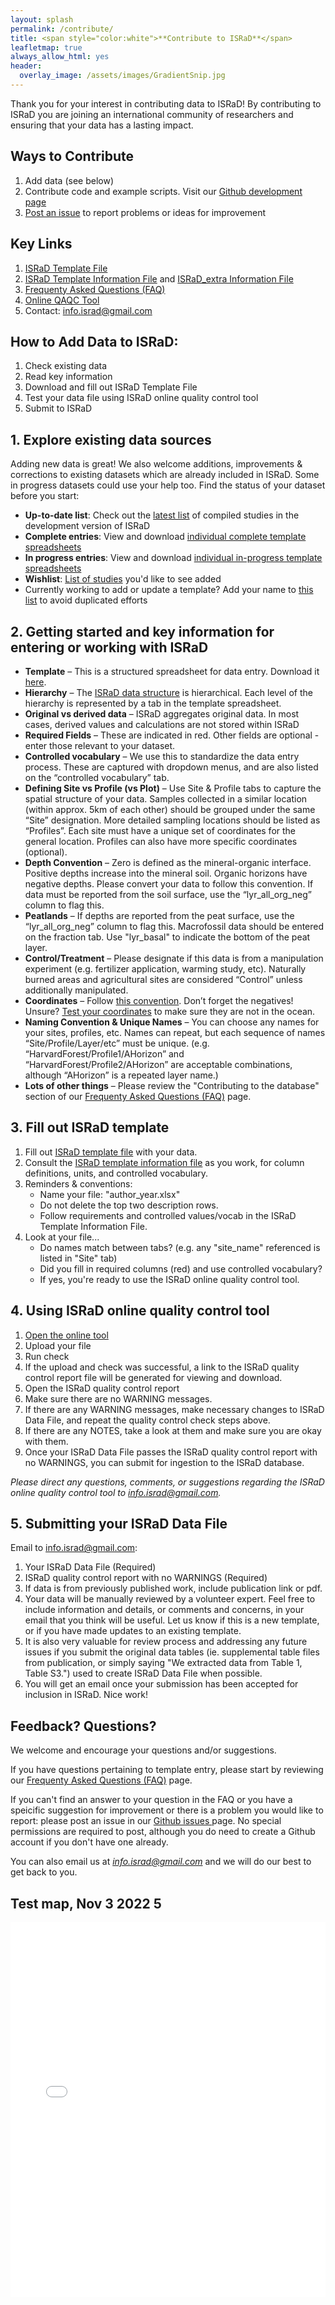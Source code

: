 ```yaml
---
layout: splash
permalink: /contribute/
title: <span style="color:white">**Contribute to ISRaD**</span>
leafletmap: true
always_allow_html: yes
header:
  overlay_image: /assets/images/GradientSnip.jpg
---
```


Thank you for your interest in contributing data to ISRaD!
By contributing to ISRaD you are joining an international community of researchers and ensuring that your data has a lasting impact.

## Ways to Contribute

1. Add data (see below)
1. Contribute code and example scripts. Visit our [Github development page](https://github.com/International-Soil-Radiocarbon-Database/ISRaD)
1. [Post an issue](https://github.com/International-Soil-Radiocarbon-Database/ISRaD/issues) to report problems or ideas for improvement

## Key Links

1. [ISRaD Template File](https://github.com/International-Soil-Radiocarbon-Database/ISRaD/raw/master/Rpkg/inst/extdata/ISRaD_Master_Template.xlsx)
1. [ISRaD Template Information File](https://github.com/International-Soil-Radiocarbon-Database/ISRaD/raw/master/Rpkg/inst/extdata/ISRaD_Template_Info.xlsx) and [ISRaD_extra Information File](https://github.com/International-Soil-Radiocarbon-Database/ISRaD/raw/master/Rpkg/inst/extdata/ISRaD_Extra_Info.xlsx)
1. [Frequenty Asked Questions (FAQ)](https://international-soil-radiocarbon-database.github.io/ISRaD/template_faq/)
1. <a href="https://soilradiocarbon.shinyapps.io/shinyapp/" target="_blank"> Online QAQC Tool</a>
1. Contact: <a href="mailto:info.israd@gmail.com">info.israd@gmail.com</a>

## How to Add Data to ISRaD:

1. Check existing data
1. Read key information
1. Download and fill out ISRaD Template File
1. Test your data file using ISRaD online quality control tool
1. Submit to ISRaD

## 1. Explore existing data sources

Adding new data is great! We also welcome additions, improvements & corrections to existing datasets which are already included in ISRaD. Some in progress datasets could use your help too. Find the status of your dataset before you start:
* **Up-to-date list**: Check out the [latest list](https://github.com/International-Soil-Radiocarbon-Database/ISRaD/blob/master/ISRaD_data_files/database/credits.md) of compiled studies in the development version of ISRaD
* **Complete entries**: View and download [individual complete template spreadsheets](https://github.com/International-Soil-Radiocarbon-Database/ISRaD/tree/master/ISRaD_data_files)
* **In progress entries**: View and download [individual in-progress template spreadsheets](https://github.com/International-Soil-Radiocarbon-Database/ISRaD/tree/master/ISRaD_data_files_in_progress)
* **Wishlist**: [List of studies](https://docs.google.com/spreadsheets/d/1lezUOJjYnB7KtXGDDFO_PKWLtx_7NZ3WaOubP2zUX-g/edit#gid=1009481555) you'd like to see added
* Currently working to add or update a template? Add your name to [this list](https://docs.google.com/spreadsheets/d/1lezUOJjYnB7KtXGDDFO_PKWLtx_7NZ3WaOubP2zUX-g/edit#gid=1750356077) to avoid duplicated efforts

## 2. Getting started and key information for entering or working with ISRaD

* **Template** – This is a structured spreadsheet for data entry. Download it [here](https://github.com/International-Soil-Radiocarbon-Database/ISRaD/raw/master/Rpkg/inst/extdata/ISRaD_Master_Template.xlsx).
* **Hierarchy** – The [ISRaD data structure](https://international-soil-radiocarbon-database.github.io/ISRaD/database/) is hierarchical. Each level of the hierarchy is represented by a tab in the template spreadsheet.
* **Original vs derived data** – ISRaD aggregates original data. In most cases, derived values and calculations are not stored within ISRaD
* **Required Fields** – These are indicated in red. Other fields are optional - enter those relevant to your dataset.
* **Controlled vocabulary** – We use this to standardize the data entry process. These are captured with dropdown menus, and are also listed on the “controlled vocabulary” tab.
* **Defining Site vs Profile (vs Plot)** – Use Site & Profile tabs to capture the spatial structure of your data. Samples collected in a similar location (within approx. 5km of each other) should be grouped under the same “Site” designation. More detailed sampling locations should be listed as “Profiles”. Each site must have a unique set of coordinates for the general location. Profiles can also have more specific coordinates (optional).
* **Depth Convention** – Zero is defined as the mineral-organic interface. Positive depths increase into the mineral soil. Organic horizons have negative depths. Please convert your data to follow this convention. If data must be reported from the soil surface, use the “lyr_all_org_neg” column to flag this.
* **Peatlands** – If depths are reported from the peat surface, use the “lyr_all_org_neg” column to flag this. Macrofossil data should be entered on the fraction tab. Use "lyr_basal" to indicate the bottom of the peat layer.
* **Control/Treatment** – Please designate if this data is from a manipulation experiment (e.g. fertilizer application, warming study, etc). Naturally burned areas and agricultural sites are considered “Control” unless additionally manipulated.
* **Coordinates** – Follow [this convention](https://en.wikipedia.org/wiki/File:Latitude_and_Longitude_of_the_Earth.svg). Don’t forget the negatives! Unsure? [Test your coordinates](https://www.google.com/maps/) to make sure they are not in the ocean.
* **Naming Convention & Unique Names** – You can choose any names for your sites, profiles, etc. Names can repeat, but each sequence of names “Site/Profile/Layer/etc” must be unique. (e.g. “HarvardForest/Profile1/AHorizon” and “HarvardForest/Profile2/AHorizon” are acceptable combinations, although “AHorizon” is a repeated layer name.)
* **Lots of other things** – Please review the "Contributing to the database" section of our [Frequenty Asked Questions (FAQ)](https://international-soil-radiocarbon-database.github.io/ISRaD/template_faq/) page.

## 3. Fill out ISRaD template

1. Fill out [ISRaD template file](https://github.com/International-Soil-Radiocarbon-Database/ISRaD/raw/master/Rpkg/inst/extdata/ISRaD_Master_Template.xlsx) with your data.
1. Consult the [ISRaD template information file](https://github.com/International-Soil-Radiocarbon-Database/ISRaD/raw/master/Rpkg/inst/extdata/ISRaD_Template_Info.xlsx) as you work, for column definitions, units, and controlled vocabulary.
1. Reminders & conventions:
   * Name your file: "author_year.xlsx"
   * Do not delete the top two description rows.
   * Follow requirements and controlled values/vocab in the ISRaD Template Information File.
1. Look at your file...
   * Do names match between tabs? (e.g. any "site_name" referenced is listed in "Site" tab)
   * Did you fill in required columns (red) and use controlled vocabulary?
   * If yes, you're ready to use the ISRaD online quality control tool.


## 4. Using ISRaD online quality control tool

1. <a href="https://soilradiocarbon.shinyapps.io/shinyapp/" target="_blank"> Open the online tool</a>
1. Upload your file
1. Run check
1. If the upload and check was successful, a link to the ISRaD quality control report file will be generated for viewing and download.
1. Open the ISRaD quality control report
1. Make sure there are no WARNING messages.
1. If there are any WARNING messages, make necessary changes to ISRaD Data File, and repeat the quality control check steps above.
1. If there are any NOTES, take a look at them and make sure you are okay with them.
1. Once your ISRaD Data File passes the ISRaD quality control report with no WARNINGS, you can submit for ingestion to the ISRaD database.

*Please direct any questions, comments, or suggestions regarding the ISRaD online quality control tool to <a href="mailto:info.israd@gmail.com">info.israd@gmail.com</a>.*

## 5. Submitting your ISRaD Data File

Email to <a href="mailto:info.israd@gmail.com">info.israd@gmail.com</a>:
1. Your ISRaD Data File (Required)
1. ISRaD quality control report with no WARNINGS (Required)
1. If data is from previously published work, include publication link or pdf.
1. Your data will be manually reviewed by a volunteer expert. Feel free to include information and details, or comments and concerns, in your email that you think will be useful. Let us know if this is a new template, or if you have made updates to an existing template.
1. It is also very valuable for review process and addressing any future issues if you submit the original data tables (ie. supplemental table files from publication, or simply saying "We extracted data from Table 1, Table S3.") used to create ISRaD Data File when possible.
1. You will get an email once your submission has been accepted for inclusion in ISRaD. Nice work!

## Feedback? Questions?
We welcome and encourage your questions and/or suggestions.

If you have questions pertaining to template entry, please start by reviewing our [Frequenty Asked Questions (FAQ)](https://international-soil-radiocarbon-database.github.io/ISRaD/template_faq/) page.

If you can't find an answer to your question in the FAQ or you have a speicific suggestion for improvement or there is a problem you would like to report: please post an issue in our [Github issues ](https://github.com/International-Soil-Radiocarbon-Database/ISRaD/issues) page. No special permissions are required to post, although you do need to create a Github account if you don't have one already.

You can also email us at *<a href="mailto:info.israd@gmail.com">info.israd@gmail.com</a>* and we will do our best to get back to you.

## Test map, Nov 3 2022 5
<div id="map">
<iframe src="/testmap.html" height="600px" width = "100%" style = "border:none" ></iframe>
</div>

<div id="htmlwidget-a76d6e44e855ad8528d6" style="width:720px;height:456px;" class="leaflet html-widget"></div>
<script type="application/json" data-for="htmlwidget-a76d6e44e855ad8528d6">{"x":{"options":{"crs":{"crsClass":"L.CRS.EPSG3857","code":null,"proj4def":null,"projectedBounds":null,"options":{}}},"calls":[{"method":"addCircles","args":[[62.866667,63.166667,63.65,43.7,59.333333,59.416667,59.5,59.666667,60.166667,60.683333,61.833333,61.933333,63.333333,63.583333,63.583333,63.616667,63.65,63.666667,64.016667,64.166667,64.5,64.5,64.833333,65.166667,65.333333,65.5,66.5,66.5,66.5,66.5,66.5,66.5,56.91,56.63,68.983333,69.002778,69.983056,72.002778,72.093056,72.170278,72.333056,72.336111,72.502778,72.508611,72.514167,72.688611,72.889167,73.249722,73.680833,73.910556,73.961667,74.016389,74.498806,74.511111,74.516389,-1.1,67.416667,63.716667,61.983333,57.033333,70.77,71.05,69.53,0.777008,0.782228,0.776631,0.777775,-0.146008,48.78333333,55.333333,40,-18.183333,37.51384,37.52,37.62577,37.46444,37.4644,-41.11,37.5138,-40.3,-39.5,-37.8,-21.078,58.283333,0.656722,0.655639,0.645556,0.667833,0.659972,0.692778,0.679361,0.703833,0.670861,0.72625,0.725306,0.726583,0.706611,0.649694,0.656556,53.9,53.65,53.566667,53.72,52.28,14.17,13.9536,17.53,11.3524,32.9,31.68,44.06516,33.40143,40.05236,35.68839,40.27707,38.89209,37.107117,37.03269,32.95106,37.006472,39.04168,46.14103,45.81637,42.53562,40.81297,35.41062,39.06044,28.12919,31.19608,29.68819,47.15919,47.12833,-26.416,-27.7,-28.3833,-28.1833333,-24.666667,21.119056,55.66666667,6.3487,6.49416,6.49418,6.527,6.5273,6.5305,66.572299,69.768506,70.681111,70.825738,71.001319,71.388333,71.65,71.925,72.091944,72.153333,72.191111,72.291667,72.478056,72.49,72.559444,72.623333,73.678056,50.133,37.848,57.73,57.733333,31.6809,64.875,19.84111111,68.1,64.8,62.5,60.6,54.1,49.6,58.25,56.1,56.45,56.416667,56.65,56.85,54.684,52.948365,42.5333333,73.15,41.2649,34.589,34.645,34.705,34.702,32.4,32.373,32.391,32.319,32.366,30.944,30.991,30.997,31.024,55.46,55.47,55.66,55.47,55.42,55.46,55.462,55.463,55.464,55.465,55.466,55.467,11.316667,11.433333,11.383333,11.283333,11.416667,11.216667,11.45,37.41183,37.32167,34.00111111,34.01305556,45.2041,37.03,40.52,46.420253,49.06666667,48,23.17,23.17,35.77,35.56,35.3,34.41,33.92,35.01,32.89,33.8,33.76,34.85,35.47,36,37.02,37.4,32.18,31.82,31.92,31.48,31.4,31.97,32.15,31.92,32.18,32.55,32.52,32.35,32.52,30.45,31.08,37.6,77.583,77.45,78.7,79.53,78.33,66.41,64.6,65.28,65.05,51.3092,5.213894,43.73,41.71,-0.192639,-0.187889,-0.224889,-0.212639,-0.616472,-0.612325,-0.621664,-0.628936,-0.639219,-0.7402,-0.738322,-0.741908,19.41937,19.947352,20.147748,22.052759,21.106667,22.164444,61.63194444,4.3766,4.513056,4.356667,3.867778,46.5333333333333,46.25,3.130167,60.08333333,62.45,19.41,19.58,19.9064,20.09,20.71,22.147,20.00136111,19.91805,19.931314943,21.33377,21.54488,18.3,60.7551,60.7447,60.75,60.7284,55.90497,55.864,55.877,55.91398,55.9169,56.628,56.37,76.5102778,76.4272222,61.0312,61.0333,61.0291,78.2212,0.8555,1.90406,1.18999,1.1846,1.18077,1.21508,1.4925,0.5861,43.47,42.32,42.47,-8.73,-7.65,70.622778,-1.733,-26.894167,-24.016944,-20.976667,-18.364167,50.761528,50.813239,-30.201572874,-31.8128438198,-32.8760935922,-33.9991126194,-33.4777993641,-33.339007222,-33.9686472266,-36.4581581597,-37.2534368505,-38.7741183293,-39.859412611,-39.9,-40.9034007675,-42.4218592618,-43.0579050134,-43.9639304659,-45.4873615711,-45.786385301,-46.5682268027,-51.8069602341,-53.432670885,-53.3147812566,-58.5,-62.7,-2.31439,-2.30501,-2.30532,-2.30447,-2.46391,-2.4645,-2.4623,-2.46401,0.45994,0.46225,0.46078,0.48398,-2.23755,-2.32121,-2.10423,-2.25128,-2.39338,-2.39139,-2.34632,-2.33661,0.5216,0.5135,0.5638,0.56149,4.372667,-1.078073,49.4,-2.34314,-2.37157,-2.38434,-2.27159,-2.23921,-2.38625,-2.11852,-2.24719,-2.39167,-2.15216,-2.43541,-2.584022,-2.46116,-2.63392,-2.41406,-2.3926,-2.61239,-2.39626,-2.581739,2.31314,61.25,57.666,-29.484384,-29.484925,-29.49,-29.48,-29.481443,-29.482098,-29.485963,-29.487405,-29.49,-29.49,-29.487,-29.491248,-29.48,69.5,69.65,68.61668,68.8,68.64916,68.65247,69.27923,69.28254,69.34589,69.35533,69.95348,69.95922,69.96079,69.98635,69.99614,69.99615,69.99649,70.01033,70.01736,70.01843,70.02459,70.20547,70.2879,70.32723,70.32911,70.37249,70.3777,70.41557,70.45475,70.69273,70.70613,70.72825,70.75409,70.76625,70.78256,70.78966,70.79303,71.12312,71.17556,71.19358,71.19909,71.24163,71.27396,57.32,73.13,48.87,61.38333333,62.68333333,49.872222,50.144167,36.7166667,46.4,46.35,46.82304,46.73973,46.75515,47.02811,47.0667,47.83065,45.167,34.7,55.22,-8.832648,-8.838343,-8.857239,-8.709576,-8.704094,2.786562,2.809431,-1.91423,-1.91574,-1.92261,-1.94643,-8.621357,-8.559104,-8.587465,-8.601752,-8.590764,-8.598676,-8.67768,-8.716872,-8.720599,-8.672984,4.32158,4.31875,4.32464,-8.551496,-8.519072,-2.27997,-2.28078,-1.56959,-1.57336,45.7741,4.375831,4.369442,4.361511,4.4335,4.420356,4.405861,4.405417,67.465933,67.499584,67.501672,67.502125,67.502145,67.503131,67.505128,67.5059,67.505944,67.531678,67.531861,67.533627,67.534419,79.97,55.333333,54.333333,53.066667,52.333333,50.25,49,54.1,54.05,54.05,42.54,72.484093,72.491857,69.446123,69.437654,73.421871,73.447489,67.275085,67.074456,19.944482,19.934751,19.927645,19.919756,19.954729,19.946428,19.939596,19.782252,19.772414,-3,55.15,55.97,56.92,58.46,60.05,60.52,63.13,-40.4,-40.35,-38.7,46.8148903401798,47.4775998595358,47.5352163486519,47.5348515940413,47.4637022745467,47.3191837232659,47.2475447589112,46.98977531683,46.9571736411248,46.8049799056669,46.5227583554496,46.5276212229171,46.4485532471578,46.4466412388683,46.238858909996,46.1607560776831,46.679933380506,47.5428284947625,46.2250916638445,46.7711873272217,46.8163667110869,47.0388138900752,46.8788835399998,46.8449134457592,46.2908672228976,46.8630793100156,46.6038747409885,46.6286307919012,46.5036483214704,46.7571541359037,47.4556756580239,47.1133830244307,47.4043686961747,47.4283104271685,47.228767233926,47.2415403818684,47.1835381402071,47.4835007781006,47.408145373637,47.1267621314869,47.0585378530504,47.2087416832883,47.3990315571444,46.5832949894714,46.2290420571949,46.0222509462979,47.2742919772411,46.4469235568531,46.7008633043892,46.2680262363379,46.6623540039575,47.0479198165054,47.6841827906742,47.1644120123761,20.078333,20.05647854,20.05974943,20.06240707,20.06359894,20.07037046,20.06804881,20.06848717,20.06979738,20.06899205,20.06667126,20.06942127,20.07059819,20.0714978,20.07225391,20.07386512,4.81771557689,4.82248662654,4.82958524923,4.83640896006,4.84299915629,4.33,48.33,44.6428,44.7,64.833333,65.875101,61.94,67.46,69.22,18.3157,37.5149108196,37.475295345,37.46045,37.4742,37.42461,37.3559,37.3855,37.3587,37.36133,37.51837,37.3559,37.36029,37.36108,37.36013,37.36011,37.52368,37.3623,37.48944,36.48833,37.49583,37.62417,37.5155,37.5119,37.51611,37.53247,37.51611,37.51068,37.52472,37.6408358987,37.62591,37.61047,34.375,34.1166666666667,34.6888888888889,41.70977568,41.16574593,54.691111,54.22,61.32,61.36,48.23,49.52,55.23,31.8875,32.418889,35.159444,35.084444,45.64611,19.945,36.9679,35.15944,9.424778,20.1,24.1537,24.1782,24.195,23.1922,23.2472,23.1448,24.1105,63.87836111,68.35,63.88,38.908122,61.8234,65.265,67.3313,67.4394,67.453,68.4092,64.334917,64.350517,64.341667,55.27,55.42,54.77,54.4,51.07,52.02,52.87,50.47,58.364,58.438,58.442,58.522,58.659,60.444,60.48,60.506,60.796,60.816,60.849,-0.063,-0.09,0.151,0.189,-0.163,-0.275,-0.069,76.51,76.5333,-0.31041,-0.31916,-0.31209,-0.32143,-0.327,-0.328749,-0.480641,-0.5055,-0.493453,18.404,67.06,67.06,64.83,-23.034028,-22.837222,67.08,69.38,63.57,60.789,66.57833858,66.57222759,66.55433575,66.54351974,66.51,66.46726781,66.48809281,66.48508807,66.52198093,66.55958843,66.5605656,66.56592582,66.57025851,66.5212258,66.51397931,66.56,66.50608968,64.69,60.415,69.72,61.8,36.52,-4.063333,-3.8297,51.55,65.16,61.73,62.72,65.26,65.1,61.95,68.34,61.19,68.28,67.8,61.86,61.81,62.79,62.28,-23.02962842,-23.055389125,-23.307657278,-23.51110799,-23.31659419,-23.306279189,-25.020261477,-25.020097641,-25.020141345,-25.016156497,-25.0294766148,-25.1441617869,-25.20153497,64.7,47.91,51.4,48.08,51.52,51.29,49.99,48.11,47.99,50.48,10.42,60.52,68.35,36.11277778,44.6381,20.2,19.811,19.814,19.817,19.824,67.83,69.63,-28.17,-27.45,-26.72,-23.13,-37.3,-3.280222,-3.28125,-7.217444,-7.214861,55.06,55,57.83,57.38,67.17,63.88,68.62,57.42,-4.2399133,-4.2764133,-3.8317133,-3.8343183,-3.837195,-3.8314967,-3.8343483,-3.8370433,-3.8398533,-3.8425317,-3.847015,-4.9,-4.8887517,-4.0568767,-4.05818,-4.0594867,-4.0609133,-4.0614067,-4.0615733,-4.06247,-4.0632,-4.0650433,-3.936833,-3.95605,-5.212183,-5.210583,-6.327617,-6.32725,-4.4373,-4.451433,-4.448383,-4.442217,-4.543883,-4.535583,-4.404467,-4.41665,-4.413117,-4.4097,-4.720133,-4.706033,-4.9093,-4.9083,-6.204533,-6.211167,-5.523139,-5.671417,-4.783389,24.68,-35.65,-38.58333,-38.28333,-39.61667,-41.116667,-42.71667,-45.45,-45.4,57.75,63.916667,68.633333,46.5131,46.5137,46.5186,46.5071,46.4459,46.46,46.5428,46.5319,46.4969,46.5208,36.9528,36.9763,36.9945,40.278,40.2718,40.2792,40.2774,35.1719,39.9442,36.0831,47.9317,44.7222,41.1994,46.745,46.9542,38.9481,47.6953,40.8944,48.6392,4.083333,68.6,65,68.8,55.792778,51.516667,19.8336,35.22,52.28,51.97,62.42,60.45,60.63,76.53333333,78.17,4.47777778,4.45888889,32.555896,32.450616,32.4261,63.3,63,68.6291,18.016667,20.078,13.94694,20.059375,19.743842,19.1869,52.6,51.4,50.798452,60.75,40.283,21.506278,21.50512,49.034917,31.7528,-1.73,19.6925,19.7043,19.6783,19.6918,19.6922,19.6997,19.6989,19.7464,19.6728,19.6554,19.6585,19.682,19.6737,19.669,19.6779,19.6943,19.6676,19.6658,44.06438112,44.06441867,44.06443477,44.06437576,44.06437576,42.53798333,42.53815,42.53805,42.538,42.53808333,45.48456667,45.48463333,45.48456667,38.74245,38.74283,38.74346,38.74445,38.74454,45.55916667,45.56527778,45.56222222,45.55888889,45.55972222,47.5052,47.5051,47.5051,47.549,47.5056,47.5055,47.5054,47.5053,47.5057,47.5056,47.5062,47.5061,47.506,47.5065,47.5064,47.5063,47.13,46.71,51.5799327590473,46,43.8117,45.05,39.9402777777778,51.24783,48.29,64.57,-12.8767833333333,-13.0222,-13.0856,-12.85495,-12.9068333333333,-12.70595,-12.8342833333333,-12.6923833333333,-12.7181333333333,-12.7056333333333,-12.7378333333333,-12.7139166666666,-12.73805,-12.7641833333333,-12.7118166666666,-12.7009833333333,-12.7393666666666,-12.9885333333333,-12.98995,-12.97425,-12.7926,-13.0642166666666,-13.0689166666666,-13.0699333333333,-13.0514833333333,-13.0252166666666,-13.03815,-13.0233333333333,-12.9603333333333,-12.9948166666666,-12.9777333333333,-12.98385,-12.9977666666666,-13.0241833333333,-13.0437166666666,61.93194444,61.96333333,62.07138889,62.08833333,62.10527778,63.88305556,45.56,45.762378,71.281711,65.15333,63.87983,32.54092,63.8798,32.59052,39.10828,39.1007,31.8531,37.37783,38.25136,46.76846,38.89124,31.91068,45.5076,40.45984,68.66045,45.49266,68.454219,68.456236,68.75,0.7,1.05,0.674026,0.916667,0.691914,1.481839,1.538019,0.783333,0.9,56.817,60.83,-0.001075,-2.58,34.237,34.1709,68.633,65.3925,65.665,65.6653,65.7111,65.8056,66.1306,66.2217,66.2691,65.56758,65.19,-41.2,44.86667,67.27,67.25,67.26,66.15,65.67,69.82,62.2,67.8,-2.316667,67.53,40.2,36.1,38.9,46.8,33.1,40.6,41.1,44.23,43.3,43.38,42.3,41,39.8,40.55,50.6,68.6194,68.6325,-3.017,-23.3,-22.72,-3.5,-10.17,-11.77,-11.82,-12.7,-7.52,-3.5,-23.32,-23,-22.67,-22.68,-19,-22.75,66.7,45.8059,50.5333,9.16,-3.82,9.28,9.37,10.43,2.98,5.68,43.32704,43.32715,34.2,-30.434083,-30.4342666666666,-30.4341,-30.3031333333333,-30.3040333333333,-30.3023333333333,38.89715,38.88038,32.5375,38.710133,40.5005,37.0612167,38.698467,40.535383,37.054933,38.628367,40.5864167,37.162517,19.8913,19.875,18.0439,18.446,48.3597,34.5,61.8,64.3289,64.3248,64.363,64.3078,49.872,50.1,19.792253,-1.21,-1.206,-1.207,-1.206,-1.209,-1.582,-1.598,-1.618,0.714,0.745,0.758,0.772,0.788,-0.24,-0.205,-0.199,-0.191,-0.184,0.772,0.772,0.775,0.764,1.02,15.344,15.335,12.731,12.733,10.94,10.94,10.865,9.304,7.714,7.715,7.705,7.708,7.302,7.137,-2.5,-0.233333,-0.9,-7.15,3.5,-34.96,1.45,1.45,1.45,59.88,39.1337,39.1331,39.1324,39.132,39.1318,39.1315,39.1338,39.1337,39.1332,39.1329,39.1327,39.1325,39.132,39.1311,39.1305,39.132,39.133,39.132767,39.132967,39.133133,39.132857,39.131147,39.13354,39.133,39.13283,39.13221,39.12887,39.12974,39.13008,39.1323,39.13417,39.13836,39.139531,39.141,39.14,39.139084,39.138,39.136543,39.13577,39.13589,39.13729,39.13853,39.142723,39.142322,39.142352,39.14426,39.14359,39.143203,39.143003,39.142,39.141683,39.1421,39.1428,39.1448,39.14566,39.143211,39.144861,39.14295,39.1422,39.14376,39.131574,39.129641,39.135032,39.133626,39.130707,39.126972,39.129815,39.131881,39.130773,39.129,39.128747,39.135,39.131557,39.132,39.131667,39.1302227,39.1288456,39.12755,39.13032,39.1334,39.13402,39.1189,39.1188,39.1186,39.1184,39.117577,39.116,39.118,39.1201567,39.1213467,39.1220483,39.1240833,39.1197333,39.121,39.122,39.11989,39.11749,39.122926,37.81,37.82,40.57,40.67,40.1,39.3,39.38,39.78,43.35,43.45,43.48,43.37,43.53,42.6,42.27,42.17,41.78,48.23,32.2,31.88,31.9,31.07,31.67,31.8,31.5,31.5,31.52,31.62,31.42,31,32.48,32.58,32.6,32.7,32.83,32.92,44.67,51.85,48.67,51.33,50.93,55.48333,51.06667,46.8,45.63333,55.86667,52.85,51.1,48.85,60.08333,50.45,44.71667,20.805833,20.807361,20.80833,20.813194,20.813194,20.815139,64.04,65.167,-4.7156,-4.15495391102,-4.19940399992,45.8548888888889,23.1917,23.17,23.1558,-4.007,-4.007,44.25,18.072,6.207,48.9610520077393,2.1388,2.2529,2.4339,2.7628,2.7424,2.7146,2.6501,2.6464,2.5651,2.4324,2.1416,2.1415,2.2025,2.2574,2.292,2.3467,2.3638,2.3706,2.4272,2.4429,2.4727,2.4784,2.5148,2.5336,2.5894,2.6072,2.5334,2.5325,2.5011,2.3902,2.1849,2.6591,2.593,2.5998,2.7154,2.8441,-31.43,-43.8,-45.73,43.68,51.76666667,64.55,64.783333,66.983333,-34.013,58.44,63.26,35.970138,-3.936833,43.295833,42.396389,42.033333,68.32,63.98,75.67,69.15,69.43,68.32,68.95645,69.12,65.21,49.2,49.2,51.6,49.3,49.6,49.3,50.1,-2.55,48.9,49.87,-4.35,-27.65,0.65861111,0.65861111,0.59472222,0.59666667,0.59666667,0.595,0.68777778,0.64444444,21.0987,20.93,19.4812,20.1307,19.41694,19.93,22.1394,20.0797175273,20.0855537531,20.0861057582,20.0980477582,20.1080340474,20.1231122553,20.1177216,51.01,19.3967,19.4797,19.9198,20.0272,21.0923,22.072,53.5,42.15,-2.4,-1.4,38.5,-2.95,-2.98333333,37.016153,37.0287,37.03182,37.086598,37.261593,36.725967,55.9055,55.877274,55.92842,55.08,55.9,55.89575,56.62832,56.37,55.9148,46.4987294,46.55065,46.48661,46.529056,68.03,52.58,51.98,52.05,10.16,46.662354,51.27,66.45,69.29,64.71,71.28088955,71.28085284,71.28088149,71.28163519,71.28158027,71.28156767,71.28158226,71.27970294,71.27971842,71.27974471,71.28034903,71.2803719,71.28037109,71.27761866,71.28004919,71.27850851,71.27848057,71.28021114,71.27723396,71.2772336,71.275,29.632417,29.89775,29.898,36.01666667,39,43,59,4.015556,3.42138889,64.81666667,68.4666667,68.75,35.01,37,42.1,34.8,37,29.61,29.59,29.59,29.58,29.6,39.6452,65.039,16.833333,50.131667,53.58,-3.317,-67.6572222222222,-67.6541666666667,-67.6713888888889,-69.3888888888889,-69.3861111111111,-70.7933333333333,-69.3733333333333,-69.4019444444445,-69.4041666666667,-69.3902777777778,-70.7955555555556,-70.7625,-70.7902777777778,-69.39,-67.6591666666667,-69.39,68.4786,68.7207,69.5667,67.2666666666667,67.045,67.052,72.068,47.68,69,54.52,61.48,61.95,61.3,63.37,61.98,52.45,58.28,59.15,54.82,54.87,54.95,55.12,55.13,55.2,54.72,54.72,54.73,54.73,54.6,54.78,54.85,54.75,54.32,54.32,54.15,54.63,54.7,54.43,54.27,54.42,54.45,54.52,54.62,55.5,55.4,54.6,54.6,54.57,54.63,65.62,65.62,64.63,66.12,66.1,65.93,65.93,66.3,66.3,67.62,67.53,67.65,67.45,67.77,67.68,67.1,67.27,66.77,66.67,66.6,67.33,67.18,66.52,66.75,66.82,65.8,66.17,65.62,65.53,66.05,65.92,66.43,67.13,67.08,67.12,67.92,67.9,61.43,62.13,65.27,65.43,65.38,65.25,65.55,65.3,68.42,69.35,68.47,67.65,68.67,69.93,69.55,69.28,69.37,68.97,74.02,63.65,60.58,61.63,52.45,52.47,52.55,52.45,52.35,52.85,53.52,53.57,53.33,57.17,57.17,56.1,56.17,55.57,54.7,54.75,54.93,54.77,54.68,54.4,54.35,55.72,55.53,55.33,55.28,55.05,54.97,54.97,55.02,54.62,55.38,54.58,54.45,56.18,55.13,55.17,55.12,54.62,55,55.13,55.35,56.28,55.75,55.85,55.33,55.17,53.53,53.58,53.57,54.45,53.43,54.9,55.88,53.68,53.63,53.77,53.83,53.35,53.4,53.42,54.15,53.92,53.33,53.22,53.68,53.62,54.28,54.22,52.75,52.97,53.23,54.52,53.88,54.12,53.47,53.28,53.32,54.3,54.05,52.92,52.92,52.9,54.67,55.08,54.97,54.83,54.87,54.95,54.58,54.53,54.47,54.45,54.88,54.6,54.62,54.28,54.27,54.42,54.58,54.55,54.57,54.58,54.63,54.6,54.08,54.3,54.67,54.47,54.6,54.27,54.28,54.52,54.8,54.7,54.7,54.85,54.87,54.73,49.52,49.05,49.28,49.27,49.43,49.33,49.45,49.65,49.65,49.87,49.82,49.4,49.43,49.23,49.6,49.43,49.65,50.12,50.07,50.12,50.13,50.13,50.08,50.1,50.32,50.3,49.87,50,50.58,50.53,50.33,50.48,51.07,50.98,50.43,50.45,50.27,50.27,50.38,51.12,51.12,51.23,51.08,51.42,51.7,50.78,51.37,51.63,51.95,52.47,52.47,52.53,52.58,51.57,51.57,51.85,52.85,52.93,52.37,52.78,52.87,54.45,54.53,54.62,54.88,54.83,55.22,54.7,54.67,54.88,54.87,54.8,54.77,54.73,54.78,53.87,53.73,53.75,53.9,53.6,53.82,53.92,53.97,54.07,54.08,54.15,54.23,54.45,54.42,54.28,54,53.92,53.93,54.97,55.07,54.75,54.78,55.18,55.53,55.43,54.72,54.78,54.8,54.73,54.63,54.82,54.8,55.25,55.33,54.98,54.27,54.58,54.7,54.42,54.43,54.65,55.3,55.4,55.78,55.5,55.58,55.7,55.53,55.82,55.83,55.9,55.13,55.13,54.58,54.47,67.5,67.97,68.3,67.43,67.42,67.47,67.47,59.27,59.38,59.12,59.15,59.12,58.42,58.3,58.53,66.1],[-65.366667,66.716667,-68.35,11.6,-133.75,-133.666667,-133.716667,-133.816667,-134.833333,-135.833333,-135.016667,-162.866667,-137.5,-139.166667,-145.5,-139.25,-139.333333,-139.333333,-140.5,-145.5,-140.916667,-145.75,-149.083333,-149.016667,-144.016667,-149.666667,-144.833333,-145.166667,-145.25,-145.5,-145.75,-145.916667,76.55,-76.13,55.133333,-134.5,83.455278,73.799722,81.481111,72.170278,74,79.993333,74.080833,80.328611,74.733056,73.730556,80.0925,74.033611,80.610833,73.183056,76.138611,79.996667,78,73.994444,75.925,114.133,63.366667,121.616667,129.366667,124.1,136.25,136.233,90.2,112.043989,112.035489,112.0407,112.033814,109.352458,-94.55,-77.666667,140.56,-69.241667,-120.46292,-120.59,-120.59085,-120.36906,-120.369,174.95,-120.46,175.4,174.2,175.4,55.36,-119.366667,22.33919,22.33822,22.34,22.33764,22.34197,22.31578,22.34728,22.33439,22.33106,22.34172,22.34228,22.33881,22.34764,22.37131,22.37689,-78.766667,-77.733333,-76.133333,10.15,9.7,121.22,121.3161,78.27,123.0836,35.25,34.78,-71.28834,-97.56725,-105.58324,-83.50185,-105.54524,-78.13764,-119.733,-119.2621,-87.3941,-119.005758,-95.20495,-89.3221,-121.95838,-72.17562,-104.74455,-99.06044,-78.07115,-81.43394,-84.46647,-81.99345,-99.11251,-99.23907,-48.866,-49.15,-49.55,-49.866,-50.216667,-156.900639,-97.86666667,-72.3272,-72.3509,-72.351,-72.3493,-72.3493,-72.3509,71.538849,-162.992134,166.498611,-154.312592,83.199463,157.648056,155.763333,154.846111,154.474167,154.225556,155.304167,151.888889,153.453889,153.495833,154.574167,158.679444,159.165833,11.867,-122.5318,-76.08,-76.083333,-110.0003,-147.766667,-155.12444444,-106.6,-110.6,-115,-115.3,-110.9,-110.1,85.333333,84.216667,84.883333,84.333333,84.216667,84.5,-2.451,-6.893018,-72.1833333333333,-79.96666667,-72.748597,-77.271,-77.45,-77.252,-77.303,-84.87,-84.777,-84.789,-85.008,-84.785,-93.162,-93.134,-93.019,-92.944,-98.16,-98.15,-98.15,-98.16,-98.16,-98.15,-98.162,-98.163,-98.164,-98.165,-98.166,-98.167,76.583333,76.566667,76.583333,76.533333,76.516667,76.616667,76.833333,-118.4265,-118.3583,-119.81777778,-119.80305556,-68.7402,-119.18,-121.94,0.124819,-80.6,-95,112.53,112.54,101.62,100.63,101.12,100.34,99.81,98.07,96.74,96.73,97.02,98.45,100.07,100.22,101.03,100.11,91.68,92.9,93.95,91.07,90.11,89.31,88.69,86.57,85.3,84.26,82.56,81.18,80.75,91.07,91.69,101.24,20.93,21.02,16.5,13.35,17.1,42.57,42.92,43.18,45.57,4.5206,-2.591406,10.29,12.38,11.618639,11.607417,11.60625,11.598139,35.437164,35.488547,35.500719,35.508822,35.501864,35.444522,35.448581,35.448767,-155.288497,-155.262791,-155.693817,-159.471614,-156.868611,-159.657221,-149.17555556,114.3598,114.046389,114.005833,113.711944,9.63333333333333,7.92,113.312,-132.36666667,-114.53333333,-155.24,-155.15,-155.3108,-155.72,-156.26,-159.6276,-155.4677778,-155.3175,-155.30381011,-157.7162,-158.08818,-65.8,89.3992,89.4387,89.4167,89.149,-98.52572,-98.484,-98.484,-98.382698,-98.964,-99.942,-95.67,-68.6705555555555,-68.9836111111111,89.7712,89.82,89.7874,15.6888,17.0105,17.95954,17.84023,17.81385,17.79632,17.48701,17.42449,17.79155,12.68,13.05,12.98,-63.97,-63.07,147.91,-47.15,20.698333,21.868889,22.48,21.841944,4.735378,4.595736,-71.2507053288,-71.5000805329,-70.5216234434,-71.1404679754,-70.8324210036,-71.6124259103,-71.8756413613,-71.6972132758,-73.2668598347,-73.3896767055,-72.1111994227,-73.4,-73.1540446281,-73.8242943926,-73.617121548,-72.3965301267,-72.8148157293,-72.9075677198,-72.6127645345,-72.1648781625,-70.9885993606,-70.3610585755,-62.2,-61.1,28.75246,28.75427,28.75442,28.75392,29.10289,29.10346,29.09644,29.10335,30.37355,30.37403,30.37271,30.35252,28.80599,28.78661,28.91073,28.82287,29.22039,29.18546,29.15806,29.1748,30.16291,30.14298,30.14336,30.13951,114.355028,29.757854,8.67,28.75495,28.74566,28.73993,28.81809,28.83293,28.73741,28.87543,28.82691,28.74664,28.85824,28.83188,28.72875,28.83657,28.69857,28.83451,28.78057,28.71181,28.76637,28.727643,28.75471,-100.95,-95.416,-50.230768,-50.229525,-50.225,-50.22,-50.206635,-50.209025,-50.208788,-50.207848,-50.206,-50.203,-50.197,-50.181022,-50.17,161.86,162.51667,159.033333,162.5167,-149.84899,-149.59947,-152.12693,-152.16701,-152.24869,-152.01769,-156.63817,-152.95072,-156.54585,-156.42445,-156.68912,-153.07007,-156.52992,-153.15491,-156.69791,-153.18606,-156.56652,-151.1798,-156.9849,-156.80655,-156.59154,-156.9627,-156.92665,-156.98128,-156.9479,-153.73894,-153.92424,-156.8429,-156.72044,-153.56248,-156.66823,-154.45043,-154.51704,-156.31664,-156.89731,-156.50224,-156.66536,-156.77391,-156.497,-62.35,-80,2.05,-135.65,-116.11666667,10.461111,11.866667,-119.283333333333,10.75,10.75,16.4029,16.65213,16.80596,18.27196,18.212,20.35568,-68.667,-120.05,-77.68,-75.06308,-75.01565,-75.04473,-74.914,-74.936,10.71234,10.71964,102.5241,102.5216,103.1215,103.1085,-74.87551,-74.89926,-75.07276,-75.00109,-75.05209,-75.09368,-75.09782,-75.00872,-75.07433,-75.09421,12.46281,12.45606,12.46261,-75.10646,-75.06102,103.037,103.0191,102.7988,102.8,3.145,114.358869,114.353731,114.353308,114.366408,114.363372,114.359122,114.366806,86.508367,86.569428,86.607439,86.613033,86.617805,86.607986,86.603808,86.602047,86.600197,86.636073,86.635111,86.634983,86.636064,-84.47,-77.75,-72.05,-77.083333,-76,-63.5,-68.366667,-72.52,-72.45,-72.46,-72.18,101.671208,101.647496,161.751543,161.710116,98.45439,98.364665,96.836809,96.975623,-155.259252,-155.264826,-155.270209,-155.277492,-155.294879,-155.297474,-155.298535,-155.29117,-155.304182,38.5,85.3,76.67,76.43,78.08,77.22,95.02,90.98,175.3,175.5,176.1,9.85551784823246,8.36661793864162,7.7839199016858,7.8901632038916,7.57125145866232,7.04182031913108,7.14802760859935,9.56848027429031,6.62408630913996,9.03700379700121,6.3178370263857,7.04763907203417,6.11111859438691,8.92230950847422,6.84228910627744,8.75915620195629,6.89779221653977,8.00878002312361,9.12692944151064,10.2324607603807,10.3692036602978,9.48961179683413,9.55555821465673,9.41225562287149,9.09327811628297,7.52178123160686,6.88850475121258,6.89216957021569,7.42352881753707,8.13968410645333,7.47973226119748,7.0417027994582,9.39754095817132,9.35400800153776,8.90612033693338,8.84861230809763,9.00675018400384,9.42102796308959,9.58985481176815,8.31309093457047,8.37503103052933,8.48702732069661,8.22592763858263,6.65883946066971,6.28631892498732,8.83334136057998,7.88868976266124,8.81106999757823,7.76106964464845,7.43600131385098,10.2291502149723,8.71251924569432,8.53482211980122,9.06609898870338,155.728889,-155.73436194,-155.73245031,-155.72932404,-155.72815026,-155.72522874,-155.72589571,-155.72440307,-155.7255055,-155.72445001,-155.72740077,-155.72354965,-155.72275775,-155.7217986,-155.72136253,-155.7205112,-73.8236721866,-73.8342637511,-73.8521211739,-73.8680911264,-73.8827483112,13.73,1.17,-0.5772,-0.77,-147.7,-149.720349,-162.87,-133.62,-148.43,-65.7487,-120.504495028,-120.502488435,-120.3885,-120.36363,-120.65344,-120.88361,-120.76801,-120.94739,-120.85461,-120.41772,-120.91748,-120.95709,-120.85492,-120.8556,-120.85461,-120.427,-120.88141,-120.48056,-120.52917,-120.4625,-120.61917,-120.50452,-120.41962,-120.50232,-120.50189,-120.49329,-120.42108,-120.4525,-120.465033959,-120.59201,-120.49432,-89.9083333333333,-89.8861111111111,-90.0333333333333,-95.2797263,-95.64329535,-2.399167,-2.85,-129.6,-129.65,1.8,10.27,-77.7,-109.28,-110.735278,-111.740833,-111.609722,-84.9722,-155.262,-122.0862,-111.6097,-82.401556,-155.7,121.2828,121.3035,121.4222,121.0183,120.9858,120.4225,121.2132,-149.2535833,18.82,-149.2255,-120.660771,-121.2976,-126.7594,-134.8656,-133.7529,-133.7405,-134.0805,-145.688167,-145.63835,-145.821683,-88.93,-88.95,-89.32,-89.52,-89.8,-90.13,-89.93,-89.93,-134.473,-134.665,-134.64,-134.806,-134.91,-145.261,-145.417,-145.543,-148.823,-148.988,-148.976,116.76,116.48,116.84,116.62,116.29,116.31,116.58,-68.67,-68.8333,-78.19239,-78.200011,-78.19226,-78.1993,-78.2021,-78.215196,-78.157162,-78.244067,-78.281074,-88.472,62.94,62.93,-163.45,-48.626222,-48.421861,65.35,125.13,-157.73,-150.831,-164.41612062,-164.44065336,-164.45043052,-164.4531393,-164.26,-164.55489552,-164.52744445,-164.50192776,-164.46487337,-164.50935286,-164.50252555,-164.48139142,-164.28224679,-164.22930451,-164.24569298,-164.48,-164.26401909,-148.33,-150.902,74.65,24.316667,138.35,-73.195,-73.32,-81.81,-126.88,-121.75,-121,-126.7,-127.53,-120.04,-133.4,-120.71,-133.45,-133.76,-121,-121.35,-123.12,-122.61,31.269864807,31.2621483258,31.546531286,31.39929655,31.453665514,31.4756084961,31.5002865298,31.501051534,31.501804108,31.4272091641,31.35001142602,31.304820266,31.2811929881,-148.32,8.74,11.09,8.9,10.95,7.03,11.79,11.22,10.61,11.148,-84.016,-161.09,19.05,137.42305556,42.2511,-155.73,-155.5439,-155.5362,-155.5243,-155.5189,33.67,32.37,153.2,150.52,150.6,143.57,140.8,-60.50375,-60.506278,-59.829889,-59.828139,-114.13,-107.5,-93.8,-93.82,59.5,-149.23,161.35,-3.42,-73.201815,-73.2616967,-73.3149233,-73.3148867,-73.3147883,-73.3207633,-73.32065,-73.3203583,-73.3202267,-73.3198183,-73.3192833,-74.0015367,-74.0023967,-73.177785,-73.1801417,-73.1824917,-73.1844917,-73.1870833,-73.1898217,-73.1924767,-73.1949817,-73.2058367,-74.384733,-74.39625,-75.644283,-75.6401,-74.825833,-74.81365,-74.82785,-74.799567,-74.808017,-74.82025,-74.6259,-74.628,-74.27315,-74.28035,-74.071467,-74.06305,-75.430017,-75.436067,-74.313933,-74.300433,-74.735517,-74.72325,-74.545167,-74.629556,-75.189,92.57,173.57,175.95,176.38333,174.3,174.95,170.98333,169.21667,169.83333,-76.166,-145.733333,-149.716667,-122.6468,-122.6514,-122.6586,-122.6545,-122.774,-122.8025,-122.7896,-122.6197,-122.7093,-122.7003,-122.086,-122.0787,-122.1342,-124.359,-124.3561,-124.3485,-124.3415,-102.0847,-103.2931,-102.54,-96.4497,-94.2998,-93.6556,-100.9953,-99.2792,-91.995,-104.68,-97.0619,-96.2221,-52.666667,-149.7,-149.7,161.4,-3.243056,9.566667,-155.1072,137.57,-75.83,-75.4,-150.68,-151.25,-151.08,-68.83333333,16.1,114.30527778,114.31583333,-110.839755,-110.744095,-110.765501,-128.5,-145,159.1793,-66.083333,-155.73,74.73889,-155.671522,-155.258817,-155.5986,-106.6,-104.4,-107.899323,-161.75,-124.349,-158.144467,-158.14647,12.253222,-110.6278,-47.15,-98.7628,-98.8001,-98.8178,-98.8678,-98.8705,-98.8672,-98.8656,-98.8223,-98.8472,-98.847,-98.8407,-98.8725,-98.867,-98.8805,-98.7968,-98.8078,-98.8507,-98.8447,-71.28776737,-71.28774592,-71.28767618,-71.28771373,-71.28774055,-72.17194444,-72.17166667,-72.17194444,-72.17138889,-72.17166667,-84.68416667,-84.68416667,-84.68444444,-92.20009,-92.20191,-92.20139,-92.20132,-92.20095,-84.71388889,-84.71833333,-84.7175,-84.7175,-84.71138889,-93.454,-93.4537,-93.4535,-93.4531,-93.4539,-93.4536,-93.4532,-93.4527,-93.453,-93.4526,-93.4534,-93.4532,-93.4527,-93.4535,-93.4532,-93.4528,11.305,10.64,36.0935456372952,-77.4,-79.0658,-75.35,-5.76388888888889,18.10583,11.0733333333333,-148.33,-52.3648,-52.4182,-52.3945833333333,-52.3671,-52.3692,-52.3321333333333,-52.3346333333333,-52.3654666666666,-52.3777333333333,-52.3806666666666,-52.346,-52.4028,-52.3925666666666,-52.3464833333333,-52.4684833333333,-52.4801166666666,-52.4621333333333,-52.3911833333333,-52.4039333333333,-52.3911333333333,-52.4651166666666,-52.3746333333333,-52.38695,-52.40015,-52.3946166666666,-52.3720333333333,-52.4071,-52.4102333333333,-52.3498666666666,-52.3667666666666,-52.3456833333333,-52.3520333333333,-52.3490333333333,-52.33465,-52.3526666666666,129.37416667,129.41888889,129.10694444,129.31333333,129.50694444,-149.22555556,-84.72,-122.329672,-156.650219,-147.50194,-145.74765,-87.80341,-149.21539,-106.84377,-96.61044,-96.56227,-88.16103,-80.52425,-109.38882,-100.91832,-76.55884,-110.83549,-89.5888,-103.03008,-149.370128,-89.58748,160.721741,160.900269,161.3,102.0333,102.133,102.251661,102.183333,102.271056,102.15922,102.087181,102.116667,102.133333,-101.067,-101.55,109.331134,115.39,-117.325,-116.875,-149.567,-145.7125,-149.7931,-149.0964,-144.3333,-146.6486,-144.8431,-146.7621,-145.4953,-148.92487,-155.36,174.9,-68.1,62.14,62.07,62.1,58.36666667,57.33,27.17,-75.64,-139.8,113.9,70.17,-103.2,-102.5,-99.3,-100.9,-112.1,-103.2,-103,-95.3,-89.35,-84.12,-85.5,-84,-83.5,-75.72,-100,-149.6045,-149.573866666666,-54.9707,-51.17,-47.63,-52.97,-62.82,-61.25,-61.17,-60.12,-63.03,-52.88,-51.37,-48,-47.02,-47.67,-46.76666667,-47.96666667,79.73,-90.0799,-103.5167,-79.85,-70.27,-79.97,-79.7,-84,-78.18,-76.6,6.536914,6.536639,-117.75,151.633717,151.634074999999,151.634658333333,152.694133333333,152.694099999999,152.692333333333,-120.631767,-120.645317,-111.338611,-120.550133,-121.921467,-119.3722833,-120.397983,-121.6234,-119.14595,-120.2252167,-121.38267,-119.1995,-155.158,-155.153043,-67.0688,-67.2525,13.2028,-82,-121.4,-145.8797,-145.893,-145.5787,-145.9426,10.461,11.85,102.136708,110.098,110.097,110.096,110.094,110.097,110.431,110.48,110.449,112.908,112.918,112.927,112.93,112.932,109.372,109.396,109.398,109.405,109.408,112.117,112.097,112.084,112.084,112.222,-1.468,-1.547,-1.165,-1.163,-3.149,-3.154,-3.073,-1.858,-1.694,-1.692,-1.696,-1.698,-1.18,-2.447,-54.9,-51.05,-51.18,-47.4,-60.9,138.63,111.083333,111.133333,111.15,-104.2,-79.384,-79.3837,-79.3836,-79.383,-79.3828,-79.3827,-79.381,-79.3815,-79.3819,-79.3826,-79.3831,-79.3836,-79.385,-79.3858,-79.387,-79.3841,-79.383,-79.383633,-79.3839,-79.383967,-79.384282,-79.384042,-79.38383,-79.384,-79.38276,-79.38553,-79.38115,-79.38166,-79.38198,-79.38382,-79.38454,-79.36923,-79.371238,-79.372,-79.373,-79.372111,-79.372,-79.372781,-79.37446,-79.37254,-79.37213,-79.37293,-79.355275,-79.357203,-79.356888,-79.357068,-79.355093,-79.358382,-79.35992,-79.362,-79.362898,-79.364,-79.3621,-79.36,-79.35989,-79.360377,-79.358177,-79.35909,-79.36052,-79.35604,-79.356804,-79.359614,-79.360171,-79.359995,-79.362144,-79.361583,-79.352807,-79.354635,-79.35948,-79.362,-79.360464,-79.352,-79.351921,-79.36,-79.3634167,-79.3580786,-79.3526856,-79.35993,-79.3611,-79.35962,-79.35921,-79.3828,-79.3833,-79.384,-79.3847,-79.391097,-79.3884,-79.389,-79.3888983,-79.3836233,-79.3806667,-79.3762567,-79.3823733,-79.383,-79.379,-79.38625,-79.38399,-79.391521,13.13,13.12,8.43,8.8,8.36,8.55,8.41,8.38,23.33,24.22,24.18,24.58,27.28,26.97,25.73,25.67,25.83,8.58,34.8,34.82,34.85,34.58,34.58,34.75,34.7,34.63,34.62,34.58,34.75,34.68,35.02,35.23,35.23,35.67,35.75,35.65,22.33,7.63,7.08,10.37,13.48,11.63333,10.45,18.9,2.73333,-3.166667,-6.9,10.91667,1.966667,17.48333,11.45,0.766667,-156.255278,-156.252917,-156.25,-156.247083,-156.240278,-156.229722,-145.7,-147.5,11.9531,12.3439416144,12.4030761076,-121.969111111111,112.5614,112.535,112.5108,-69.906,-69.901,-122.13,-66.916,116.64,13.3955583935101,111.3081,111.2742,111.3012,111.3825,111.3701,111.3849,111.3833,111.4196,111.4587,111.4084,111.4788,111.4789,111.6421,111.5789,111.6661,111.5985,111.6335,111.6041,111.5998,111.583,111.5701,111.5697,111.5695,111.5682,111.5572,111.5512,111.6414,111.6553,111.7151,111.7828,111.8364,112.0902,111.7949,111.8059,111.8836,111.6578,-58.25,171.8,170.25,-72.68,-1.33333333,-149.083333,-141.783333,-143.133333,22.904,-134.54,-145.42,-84.2996,-74.384722,-89.38,-85.373889,116.85,-133.42,-138.77,-97.67,-134.28,-133.02,-133.4325,-133.835383,-134.18,-127.01,8.4,8.5,7.4,8.6,9.1,8.4,12.2,-60.1091,1.97,3.03,11.75,-55.42,-77.87583333,-77.87666667,-77.69333333,-77.69305556,-77.69027778,-77.68722222,-77.87944444,-77.89416667,-156.872,-156.62,-155.1991,-155.6956,-155.24083,-155.289,-159.6392,-155.854728829,-155.850563156,-155.829167869,-155.805003085,-155.782720866,-155.777520226,-155.7472687,40.43,-155.243,-155.171,-155.342,-155.712,-156.901,-159.53,-77.7,-92.31,-54.083,-48.28,-120.5,-55.92,-47.51666667,-119.327733,-119.271017,-119.188,-119.212314,-119.146739,-119.2954,-97.7087,-98.484025,-98.62396,-98.41,-98.5,-98.28706,-99.94196,-95.669,-98.42072,-122.7244703,-112.52791,-122.7037,-122.820056,54.13,-75.83,-75.4,-75.17,-83.45,10.22915021,5.87,-104.83,-133.25,-105.58,-156.6115921,-156.6115688,-156.6114637,-156.6102511,-156.6114821,-156.6115611,-156.6116584,-156.6031164,-156.6030302,-156.6030011,-156.599784,-156.5999436,-156.6000186,-156.6094204,-156.6065231,-156.6130819,-156.6130015,-156.6157501,-156.6109202,-156.6108923,-156.55,-91.513028,-90.379556,-90.388028,140.11666667,-80,-77,-96,101.8397,102.16027778,-147.86666667,-149.56666667,161.33333333,-117.475,-119.2,-92.7,-117,-121.8,102.06,101.99,101.98,102.01,102.1,-121.305405,125.036,-88.1,11.880833,-118.02,116.117,46.1747222222222,46.1105555555556,45.8541666666667,76.3752777777778,76.3738888888889,11.6236111111111,76.3883333333333,76.3486111111111,76.3441666666667,76.4038888888889,11.6319444444444,11.7805555555556,11.6302777777778,76.4033333333333,45.8563888888889,76.37,-155.7325,-150.5036,-150.8667,49.8833333333333,62.934,62.934,113.92,-70.6,161,-101.37,-123.03,-120.12,-123.6,-123,-119.82,-115.02,-119.37,-118.7,-102.02,-102.08,-102.73,-102.87,-102.87,-102.92,-102,-102.07,-102.07,-101.83,-102,-102.47,-102.5,-101.73,-102.12,-102.42,-103.55,-101.38,-101.78,-101.38,-101.4,-101.37,-101.25,-99.53,-99.37,-98.12,-98.28,-100.83,-100.82,-101.37,-101.58,-129.27,-129.25,-128.92,-129.52,-128.35,-129.83,-129.75,-128.38,-128.42,-133.25,-134.2,-133.67,-133.78,-131.93,-132.08,-134.28,-135.52,-133.73,-132.7,-133.43,-134.6,-134.55,-134.2,-135.37,-135.35,-134.95,-134.68,-134.3,-134.75,-133.15,-133,-137.43,-137.43,-137.28,-137.22,-139.42,-140.2,-121.28,-120.97,-125.5,-125.5,-126.37,-127.3,-128.85,-127.6,-132.5,-139.25,-133,-133.63,-132.85,-131.3,-131.58,-134.4,-133.07,-133.8,-94.45,-95.83,-96.97,-97.2,-115,-115,-115.17,-115.2,-115.28,-116.47,-116.53,-116.53,-117.47,-118.17,-118.18,-116.85,-116.97,-116.5,-116.02,-115.87,-115.13,-115.53,-115.57,-115.2,-114.97,-112.2,-112.33,-114.87,-111.97,-111.98,-112,-112.02,-111.68,-112.15,-112.45,-113.42,-112.8,-115.33,-114.18,-114.25,-114.13,-114.1,-114.38,-114.02,-114.58,-115.37,-116,-115.15,-114.67,-114.22,-117.1,-114.88,-113.77,-114.27,-116.07,-116.78,-116.92,-112.83,-112.85,-100.47,-100.8,-101.35,-101.35,-101.35,-100.67,-101.22,-101.08,-100.65,-101.83,-101.68,-101.03,-101.17,-100.92,-101,-101.07,-101.43,-101.23,-101.32,-101.48,-101.25,-99.27,-101.27,-101.3,-99.33,-99.3,-99.25,-101.58,-101.6,-101.47,-101.48,-101.47,-101.45,-100.95,-101.15,-101.43,-101.72,-100.05,-101.43,-100.12,-101.77,-101.55,-101.35,-99.8,-99.78,-99.78,-99.53,-99.35,-99.42,-99.18,-99.13,-99.08,-99.03,-99.1,-99.15,-99.13,-99.05,-98.65,-98.98,-98.85,-98.5,-98.73,-99.98,-96.23,-96.02,-95.58,-95.5,-95.4,-95.33,-95.52,-96.32,-96.1,-95.63,-95.3,-95.37,-95.47,-95.3,-96.5,-95.55,-95.57,-95.65,-95.55,-95.95,-95.97,-96.27,-96.15,-95.9,-95.62,-95.57,-96.25,-96.2,-95.45,-95.47,-95.65,-96.35,-96.28,-96.23,-96.47,-96.52,-96.3,-96.27,-96.03,-96.95,-97.05,-97.32,-97,-96.88,-96.88,-99.98,-100.78,-100.77,-100.97,-101.33,-101.3,-101.22,-101.32,-101.02,-100.95,-100.93,-102.67,-102.45,-102.62,-101.92,-102.37,-102.13,-102.12,-102.08,-102.05,-102.78,-102.87,-102.9,-103.32,-102.77,-102.4,-101.85,-101.82,-101.92,-101.92,-105.55,-105.05,-105.17,-104.63,-104.63,-104.63,-105.13,-104.87,-105,-104.75,-104.97,-105.95,-105.9,-105.5,-105.52,-105.87,-106,-105.97,-104.75,-105.33,-105.05,-105.08,-105.33,-104.8,-104.93,-105.47,-105.4,-104.83,-104.8,-105.8,-105.55,-105.55,-105.22,-104.92,-105.27,-107.85,-107.82,-107.82,-107.12,-107.08,-107.82,-107.85,-107.97,-108.82,-108.07,-108.15,-108.28,-108.27,-108.45,-108.47,-108.58,-108,-107.98,-107.3,-107.85,-133.77,-133.47,-133.42,-133.87,-134.3,-134.67,-134.58,-118.68,-117.32,-118.62,-118.35,-118.15,-119.48,-119.28,-119.13,15.5],10,null,null,{"interactive":true,"className":"","stroke":true,"color":"#8269d7","weight":5,"opacity":0.7,"fill":true,"fillColor":"#8269d7","fillOpacity":0.2},null,null,null,{"interactive":false,"permanent":false,"direction":"auto","opacity":1,"offset":[0,0],"textsize":"10px","textOnly":false,"className":"","sticky":true},null,null]},{"method":"addTiles","args":["https://{s}.tile.openstreetmap.org/{z}/{x}/{y}.png",null,null,{"minZoom":0,"maxZoom":18,"tileSize":256,"subdomains":"abc","errorTileUrl":"","tms":false,"noWrap":false,"zoomOffset":0,"zoomReverse":false,"opacity":1,"zIndex":1,"detectRetina":false,"attribution":"&copy; <a href=\"https://openstreetmap.org\">OpenStreetMap<\/a> contributors, <a href=\"https://creativecommons.org/licenses/by-sa/2.0/\">CC-BY-SA<\/a>"}]}],"limits":{"lat":[-70.7955555555556,79.97],"lng":[-164.55489552,176.38333]}},"evals":[],"jsHooks":[]}</script>
